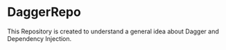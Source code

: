 # DaggerRepo
This Repository is created to understand a general idea about Dagger and Dependency Injection.
